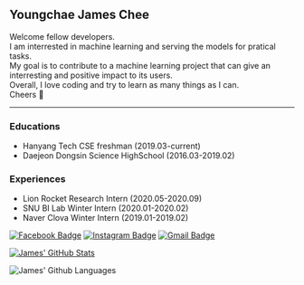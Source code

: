 ## Youngchae James Chee
Welcome fellow developers.<br>
I am interrested in machine learning and serving the models for pratical tasks.<br>
My goal is to contribute to a machine learning project that can give an interresting and positive impact to its users.<br>
Overall, I love coding and try to learn as many things as I can.<br>
Cheers 🎉

-----------------------------------------------------------------------------------------
### Educations
- Hanyang Tech CSE freshman (2019.03-current)
- Daejeon Dongsin Science HighSchool (2016.03-2019.02)

### Experiences
- Lion Rocket Research Intern (2020.05-2020.09)
- SNU BI Lab Winter Intern (2020.01-2020.02)
- Naver Clova Winter Intern (2019.01-2019.02)

[![Facebook Badge](https://img.shields.io/badge/-Facebook-3b5998?style=flat-square&logo=facebook&logoColor=white&link=https://www.facebook.com/litcoderr)](https://www.facebook.com/litcoderr)
[![Instagram Badge](https://img.shields.io/badge/-Instagram-8a3ab9?style=flat-square&logo=facebook&logoColor=white&link=https://www.instagram.com/jcheeeeee_z)](https://www.instagram.com/jcheeeeee_z)
[![Gmail Badge](https://img.shields.io/badge/-Gmail-B23121?style=flat-square&logo=facebook&logoColor=white&link=mailto:litcoderr@gmail.com)](mailto:litcoderr@gmail.com)

[![James' GitHub Stats](https://github-readme-stats.vercel.app/api?username=litcoderr&theme=vue-dark)](https://github.com/litcoderr)

![James' Github Languages](https://github-readme-stats.vercel.app/api/top-langs/?username=litcoderr&theme=blue-green)
